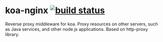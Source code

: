 # koa-nginx [![build status](https://www.travis-ci.org/wedog/koa-nginx.svg?branch=master)](https://github.com/wedog/koa-nginx/edit/master)

Reverse proxy middleware for koa. Proxy resources on other servers, such as Java services, and other node.js applications. Based on http-proxy library.